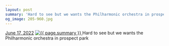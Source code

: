 ```yaml
---
layout: post
summary: 'Hard to see but we wants the Philharmonic orchestra in prospect park'
og_image: 205-960.jpg
---
```


<p>
  <time>
    <a href="/205">June 17, 2022</a>
  </time>
  <a href="/205">
    <img src="{{ site.assets_url }}/205-480.jpg" srcset="{{ site.assets_url }}/205-240.jpg 240w, {{ site.assets_url }}/205-480.jpg 480w, {{ site.assets_url }}/205-720.jpg 720w, {{ site.assets_url }}/205-960.jpg 960w" sizes="(min-width: 700px) 50vw, calc(100vw - 2rem)" alt="{{ page.summary }}" />
  </a>
  <span>Hard to see but we wants the Philharmonic orchestra in prospect park</span>
</p>
